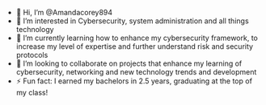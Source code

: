 - 👋 Hi, I’m @Amandacorey894
- 👀 I’m interested in Cybersecurity, system administration and all things technology
- 🌱 I’m currently learning how to enhance my cybersecurity framework, to increase my level of expertise and further understand risk and security protocols
- 💞️ I’m looking to collaborate on projects that enhance my learning of cybersecurity, networking and new technology trends and development
- ⚡ Fun fact: I earned my bachelors in 2.5 years, graduating at the top of my class!

<!---
Amandacorey894/Amandacorey894 is a ✨ special ✨ repository because its `README.md` (this file) appears on your GitHub profile.
You can click the Preview link to take a look at your changes.
--->
